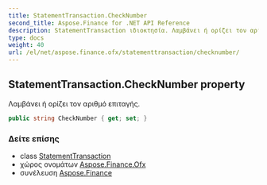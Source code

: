 ```yaml
---
title: StatementTransaction.CheckNumber
second_title: Aspose.Finance for .NET API Reference
description: StatementTransaction ιδιοκτησία. Λαμβάνει ή ορίζει τον αριθμό επιταγής.
type: docs
weight: 40
url: /el/net/aspose.finance.ofx/statementtransaction/checknumber/
---
```

## StatementTransaction.CheckNumber property

Λαμβάνει ή ορίζει τον αριθμό επιταγής.

```csharp
public string CheckNumber { get; set; }
```

### Δείτε επίσης

* class [StatementTransaction](../)
* χώρος ονομάτων [Aspose.Finance.Ofx](../../statementtransaction/)
* συνέλευση [Aspose.Finance](../../../)


